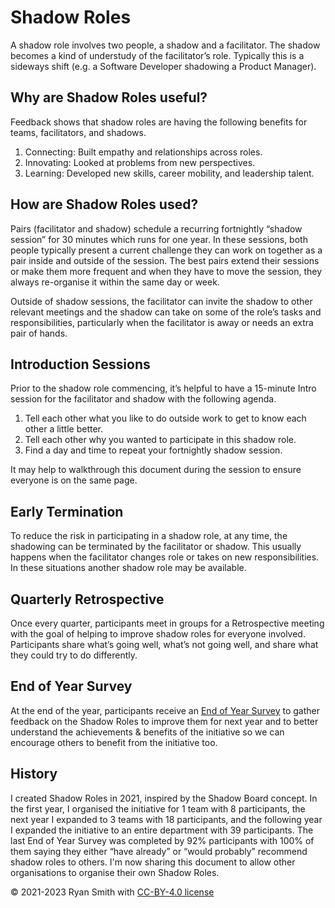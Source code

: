 # Shadow Roles
A shadow role involves two people, a shadow and a facilitator. The shadow becomes a kind of understudy of the facilitator’s role. Typically this is a sideways shift (e.g. a Software Developer shadowing a Product Manager).

## Why are Shadow Roles useful?
Feedback shows that shadow roles are having the following benefits for teams, facilitators, and shadows.

1. Connecting: Built empathy and relationships across roles.
2. Innovating: Looked at problems from new perspectives.
3. Learning: Developed new skills, career mobility, and leadership talent.

## How are Shadow Roles used?
Pairs (facilitator and shadow) schedule a recurring fortnightly “shadow session” for 30 minutes which runs for one year. In these sessions, both people typically present a current challenge they can work on together as a pair inside and outside of the session. The best pairs extend their sessions or make them more frequent and when they have to move the session, they always re-organise it within the same day or week.

Outside of shadow sessions, the facilitator can invite the shadow to other relevant meetings and the shadow can take on some of the role’s tasks and responsibilities, particularly when the facilitator is away or needs an extra pair of hands.

## Introduction Sessions
Prior to the shadow role commencing, it’s helpful to have a 15-minute Intro session for the facilitator and shadow with the following agenda.

1. Tell each other what you like to do outside work to get to know each other a little better.
2. Tell each other why you wanted to participate in this shadow role.
3. Find a day and time to repeat your fortnightly shadow session.

It may help to walkthrough this document during the session to ensure everyone is on the same page.

## Early Termination
To reduce the risk in participating in a shadow role, at any time, the shadowing can be terminated by the facilitator or shadow. This usually happens when the facilitator changes role or takes on new responsibilities. In these situations another shadow role may be available.

## Quarterly Retrospective
Once every quarter, participants meet in groups for a Retrospective meeting with the goal of helping to improve shadow roles for everyone involved. Participants share what’s going well, what’s not going well, and share what they could try to do differently.

## End of Year Survey
At the end of the year, participants receive an [End of Year Survey](https://forms.gle/moHjYbx4WQ74LuvQ8) to gather feedback on the Shadow Roles to improve them for next year and to better understand the achievements & benefits of the initiative so we can encourage others to benefit from the initiative too.

## History
I created Shadow Roles in 2021, inspired by the Shadow Board concept. In the first year, I organised the initiative for 1 team with 8 participants, the next year I expanded to 3 teams with 18 participants, and the following year I expanded the initiative to an entire department with 39 participants. The last End of Year Survey was completed by 92% participants with 100% of them saying they either “have already” or “would probably” recommend shadow roles to others. I'm now sharing this document to allow other organisations to organise their own Shadow Roles.

&copy; 2021-2023 Ryan Smith with [CC-BY-4.0 license](https://choosealicense.com/licenses/cc-by-4.0/)
